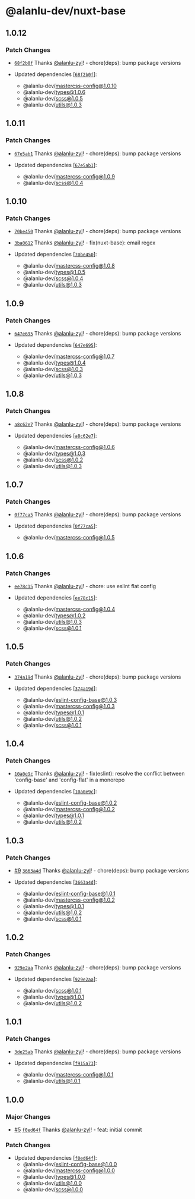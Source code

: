 # @alanlu-dev/nuxt-base

## 1.0.12

### Patch Changes

- [`68f2b0f`](https://github.com/alanlu-dev/web-kit/commit/68f2b0faa806ef25e3dcd5ec1b11ce4070a0c577) Thanks [@alanlu-zyl](https://github.com/alanlu-zyl)! - chore(deps): bump package versions

- Updated dependencies [[`68f2b0f`](https://github.com/alanlu-dev/web-kit/commit/68f2b0faa806ef25e3dcd5ec1b11ce4070a0c577)]:
  - @alanlu-dev/mastercss-config@1.0.10
  - @alanlu-dev/types@1.0.6
  - @alanlu-dev/scss@1.0.5
  - @alanlu-dev/utils@1.0.3

## 1.0.11

### Patch Changes

- [`67e5ab1`](https://github.com/alanlu-dev/web-kit/commit/67e5ab1c702a7860ac2855deb6026060da2eba12) Thanks [@alanlu-zyl](https://github.com/alanlu-zyl)! - chore(deps): bump package versions

- Updated dependencies [[`67e5ab1`](https://github.com/alanlu-dev/web-kit/commit/67e5ab1c702a7860ac2855deb6026060da2eba12)]:
  - @alanlu-dev/mastercss-config@1.0.9
  - @alanlu-dev/scss@1.0.4

## 1.0.10

### Patch Changes

- [`70be450`](https://github.com/alanlu-dev/web-kit/commit/70be45030756b71582fee4f2dad86134167ac942) Thanks [@alanlu-zyl](https://github.com/alanlu-zyl)! - chore(deps): bump package versions

- [`3ba0612`](https://github.com/alanlu-dev/web-kit/commit/3ba0612a88412f41a5384b2efa1fd22a280305d9) Thanks [@alanlu-zyl](https://github.com/alanlu-zyl)! - fix(nuxt-base): email regex

- Updated dependencies [[`70be450`](https://github.com/alanlu-dev/web-kit/commit/70be45030756b71582fee4f2dad86134167ac942)]:
  - @alanlu-dev/mastercss-config@1.0.8
  - @alanlu-dev/types@1.0.5
  - @alanlu-dev/scss@1.0.4
  - @alanlu-dev/utils@1.0.3

## 1.0.9

### Patch Changes

- [`647e695`](https://github.com/alanlu-dev/web-kit/commit/647e69551f872fd31ab605816291e84cd9a8fa23) Thanks [@alanlu-zyl](https://github.com/alanlu-zyl)! - chore(deps): bump package versions

- Updated dependencies [[`647e695`](https://github.com/alanlu-dev/web-kit/commit/647e69551f872fd31ab605816291e84cd9a8fa23)]:
  - @alanlu-dev/mastercss-config@1.0.7
  - @alanlu-dev/types@1.0.4
  - @alanlu-dev/scss@1.0.3
  - @alanlu-dev/utils@1.0.3

## 1.0.8

### Patch Changes

- [`a8c62e7`](https://github.com/alanlu-dev/web-kit/commit/a8c62e710a8a545cff0528acdcf1da1c92877e2c) Thanks [@alanlu-zyl](https://github.com/alanlu-zyl)! - chore(deps): bump package versions

- Updated dependencies [[`a8c62e7`](https://github.com/alanlu-dev/web-kit/commit/a8c62e710a8a545cff0528acdcf1da1c92877e2c)]:
  - @alanlu-dev/mastercss-config@1.0.6
  - @alanlu-dev/types@1.0.3
  - @alanlu-dev/scss@1.0.2
  - @alanlu-dev/utils@1.0.3

## 1.0.7

### Patch Changes

- [`0f77ca5`](https://github.com/alanlu-dev/web-kit/commit/0f77ca51a303e802c533d17032f77668baaee477) Thanks [@alanlu-zyl](https://github.com/alanlu-zyl)! - chore(deps): bump package versions

- Updated dependencies [[`0f77ca5`](https://github.com/alanlu-dev/web-kit/commit/0f77ca51a303e802c533d17032f77668baaee477)]:
  - @alanlu-dev/mastercss-config@1.0.5

## 1.0.6

### Patch Changes

- [`ee78c15`](https://github.com/alanlu-dev/web-kit/commit/ee78c1513de2aeb2058ffe01adb3d3109a321af5) Thanks [@alanlu-zyl](https://github.com/alanlu-zyl)! - chore: use eslint flat config

- Updated dependencies [[`ee78c15`](https://github.com/alanlu-dev/web-kit/commit/ee78c1513de2aeb2058ffe01adb3d3109a321af5)]:
  - @alanlu-dev/mastercss-config@1.0.4
  - @alanlu-dev/types@1.0.2
  - @alanlu-dev/utils@1.0.3
  - @alanlu-dev/scss@1.0.1

## 1.0.5

### Patch Changes

- [`374a19d`](https://github.com/alanlu-dev/web-kit/commit/374a19d97b51ad7011016835e78191828c3d49e8) Thanks [@alanlu-zyl](https://github.com/alanlu-zyl)! - chore(deps): bump package versions

- Updated dependencies [[`374a19d`](https://github.com/alanlu-dev/web-kit/commit/374a19d97b51ad7011016835e78191828c3d49e8)]:
  - @alanlu-dev/eslint-config-base@1.0.3
  - @alanlu-dev/mastercss-config@1.0.3
  - @alanlu-dev/types@1.0.1
  - @alanlu-dev/utils@1.0.2
  - @alanlu-dev/scss@1.0.1

## 1.0.4

### Patch Changes

- [`10a0e9c`](https://github.com/alanlu-dev/web-kit/commit/10a0e9cd9d98518a4074a02353f5354813ab190f) Thanks [@alanlu-zyl](https://github.com/alanlu-zyl)! - fix(eslint): resolve the conflict between 'config-base' and 'config-flat' in a monorepo

- Updated dependencies [[`10a0e9c`](https://github.com/alanlu-dev/web-kit/commit/10a0e9cd9d98518a4074a02353f5354813ab190f)]:
  - @alanlu-dev/eslint-config-base@1.0.2
  - @alanlu-dev/mastercss-config@1.0.2
  - @alanlu-dev/types@1.0.1
  - @alanlu-dev/utils@1.0.2

## 1.0.3

### Patch Changes

- [#9](https://github.com/alanlu-dev/web-kit/pull/9) [`3663a4d`](https://github.com/alanlu-dev/web-kit/commit/3663a4d77ed642cadb88738a9befd352a41cf3c4) Thanks [@alanlu-zyl](https://github.com/alanlu-zyl)! - chore(deps): bump package versions

- Updated dependencies [[`3663a4d`](https://github.com/alanlu-dev/web-kit/commit/3663a4d77ed642cadb88738a9befd352a41cf3c4)]:
  - @alanlu-dev/eslint-config-base@1.0.1
  - @alanlu-dev/mastercss-config@1.0.2
  - @alanlu-dev/types@1.0.1
  - @alanlu-dev/utils@1.0.2
  - @alanlu-dev/scss@1.0.1

## 1.0.2

### Patch Changes

- [`929e2aa`](https://github.com/alanlu-dev/web-kit/commit/929e2aacfb137eb27e46743c92d861d321217a04) Thanks [@alanlu-zyl](https://github.com/alanlu-zyl)! - chore(deps): bump package versions

- Updated dependencies [[`929e2aa`](https://github.com/alanlu-dev/web-kit/commit/929e2aacfb137eb27e46743c92d861d321217a04)]:
  - @alanlu-dev/scss@1.0.1
  - @alanlu-dev/types@1.0.1
  - @alanlu-dev/utils@1.0.2

## 1.0.1

### Patch Changes

- [`3de25ab`](https://github.com/alanlu-dev/web-kit/commit/3de25abd86e6f602c5c549b0508ed8679ee7620c) Thanks [@alanlu-zyl](https://github.com/alanlu-zyl)! - chore(deps): bump package versions

- Updated dependencies [[`f915a73`](https://github.com/alanlu-dev/web-kit/commit/f915a73f32c6f97e19764c62759fd54babda1e9a)]:
  - @alanlu-dev/mastercss-config@1.0.1
  - @alanlu-dev/utils@1.0.1

## 1.0.0

### Major Changes

- [#5](https://github.com/alanlu-dev/web-kit/pull/5) [`f0ed64f`](https://github.com/alanlu-dev/web-kit/commit/f0ed64fd16deea28b169a41a499a866cf2be9004) Thanks [@alanlu-zyl](https://github.com/alanlu-zyl)! - feat: initial commit

### Patch Changes

- Updated dependencies [[`f0ed64f`](https://github.com/alanlu-dev/web-kit/commit/f0ed64fd16deea28b169a41a499a866cf2be9004)]:
  - @alanlu-dev/eslint-config-base@1.0.0
  - @alanlu-dev/mastercss-config@1.0.0
  - @alanlu-dev/types@1.0.0
  - @alanlu-dev/utils@1.0.0
  - @alanlu-dev/scss@1.0.0
